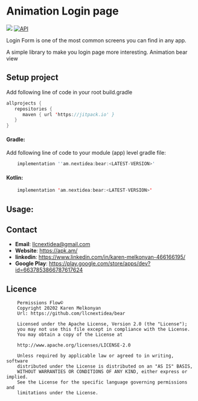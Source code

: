 # Animation Login page

[![](https://jitpack.io/v/llcnextidea/bear.svg)](https://jitpack.io/#llcnextidea/bear)
[![API](https://img.shields.io/badge/API-21%2B-yellow.svg?style=flat)](https://android-arsenal.com/api?level=21)

Login Form is one of the most common screens you can find in any app.

A simple library to make you login page more interesting.
Animation bear view
## Setup project

Add following line of code in your root build.gradle

```kotlin
allprojects {
   repositories {
      maven { url 'https://jitpack.io' }
   }
}
```

#### Gradle:

Add following line of code to your module (app) level gradle file:

```groovy
    implementation ''am.nextidea:bear:<LATEST-VERSION>'
```

#### Kotlin:

```kotlin
    implementation 'am.nextidea:bear:<LATEST-VERSION>'
```

## Usage:

## Contact

- **Email**: llcnextidea@gmail.com
- **Website**: https://apk.am/
- **linkedin**: https://www.linkedin.com/in/karen-melkonyan-466166195/
- **Google Play**: https://play.google.com/store/apps/dev?id=6637853866787617624

## Licence

```
    Permissions Flow©
    Copyright 20202 Karen Melkonyan
    Url: https://github.com/llcnextidea/bear

    Licensed under the Apache License, Version 2.0 (the "License");
    you may not use this file except in compliance with the License.
    You may obtain a copy of the License at

    http://www.apache.org/licenses/LICENSE-2.0

    Unless required by applicable law or agreed to in writing, software
    distributed under the License is distributed on an "AS IS" BASIS,
    WITHOUT WARRANTIES OR CONDITIONS OF ANY KIND, either express or implied.
    See the License for the specific language governing permissions and
    limitations under the License.
```

